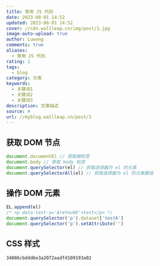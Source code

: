 ```yaml
---
title: 常用 JS 代码
date: 2023-08-01 14:52
updated: 2023-08-01 14:52
cover: //cdn.wallleap.cn/img/post/1.jpg
image-auto-upload: true
author: Luwang
comments: true
aliases:
  - 常用 JS 代码
rating: 1
tags:
  - blog
category: 分类
keywords:
  - 关键词1
  - 关键词2
  - 关键词3
description: 文章描述
source: #
url: //myblog.wallleap.cn/post/1
---
```


## 获取 DOM 节点

```js
document.documentEl // 获取根标签
document.body // 获取 body 标签
document.querySelector(el) // 获取选择器为 el 的元素
document.querySelectorAll(el) // 获取选择器为 el 的元素数组
```

## 操作 DOM 元素

```js
EL.append(el)
/* <p data-test-a='AreYouOK'>test</p> */
document.querySelector('p').dataset['testA']
document.querySelector('p').setAttribute('')
```

## CSS 样式

```gist
34086cbddd6e3a2072aadfd109193a02
```

